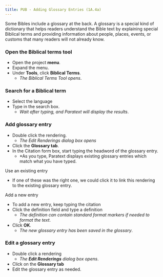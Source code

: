 ```yaml
---
title: PUB - Adding Glossary Entries (1A.4a)
---
```

Some Bibles include a glossary at the back. A glossary is a special kind of dictionary that helps readers understand the Bible text by explaining special Biblical terms and providing information about people, places, events, or customs that many readers will not already know.

### Open the Biblical terms tool

-  Open the project **menu**.
-  Expand the menu.
-  Under **Tools**, click **Biblical Terms**.
    -  *The Biblical Terms Tool opens*.

### Search for a Biblical term

-  Select the language
-  Type in the search box.
    -  *Wait after typing, and Paratext will display the results*.

### Add glossary entry

-  Double click the rendering.
    -  *The Edit Renderings dialog box opens*
-  Click the **Glossary tab**.
-  In the Citation form box, start typing the headword of the glossary entry.
    -  *As you type, Paratext displays existing glossary entries which match what you have typed.

Use an existing entry
-   If one of these was the right one, we could click it to link this rendering to the existing glossary entry.

Add a new entry  
-  To add a new entry, keep typing the citation
-  Click the definition field and type a definition
    -  *The definition can contain standard format markers if needed to format the text*.
-  Click **OK**.
    -  *The new glossary entry has been saved in the glossary*.

### Edit a glossary entry

-  Double click a rendering
    -  *The **Edit Renderings** dialog box opens*.
-  Click on the **Glossary tab**
-  Edit the glossary entry as needed.

